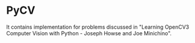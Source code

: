 # PyCV
It contains implementation for problems discussed in "Learning OpenCV3 Computer Vision with Python - Joseph Howse and Joe Minichino".
